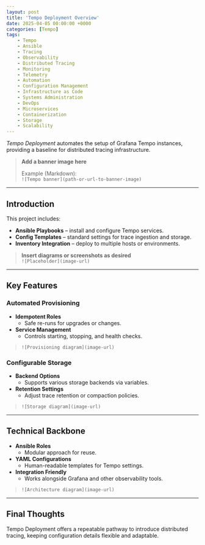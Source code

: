 ```yaml
---
layout: post
title: 'Tempo Deployment Overview'
date: 2025-04-05 00:00:00 +0000
categories: [Tempo]
tags:
    - Tempo
    - Ansible
    - Tracing
    - Observability
    - Distributed Tracing
    - Monitoring
    - Telemetry
    - Automation
    - Configuration Management
    - Infrastructure as Code
    - Systems Administration
    - DevOps
    - Microservices
    - Containerization
    - Storage
    - Scalability
---
```


_Tempo Deployment_ automates the setup of Grafana Tempo instances, providing a baseline for distributed tracing infrastructure.

> **Add a banner image here**
>
> Example (Markdown):  
> `![Tempo banner](path-or-url-to-banner-image)`

---

## Introduction

This project includes:

-   **Ansible Playbooks** – install and configure Tempo services.
-   **Config Templates** – standard settings for trace ingestion and storage.
-   **Inventory Integration** – deploy to multiple hosts or environments.

> **Insert diagrams or screenshots as desired**  
> `![Placeholder](image-url)`

---

## Key Features

### Automated Provisioning

-   **Idempotent Roles**
    -   Safe re-runs for upgrades or changes.
-   **Service Management**
    -   Controls starting, stopping, and health checks.

> `![Provisioning diagram](image-url)`

### Configurable Storage

-   **Backend Options**
    -   Supports various storage backends via variables.
-   **Retention Settings**
    -   Adjust trace retention or compaction policies.

> `![Storage diagram](image-url)`

---

## Technical Backbone

-   **Ansible Roles**
    -   Modular approach for reuse.
-   **YAML Configurations**
    -   Human-readable templates for Tempo settings.
-   **Integration Friendly**
    -   Works alongside Grafana and other observability tools.

> `![Architecture diagram](image-url)`

---

## Final Thoughts

Tempo Deployment offers a repeatable pathway to introduce distributed tracing, keeping configuration details flexible and adaptable.
